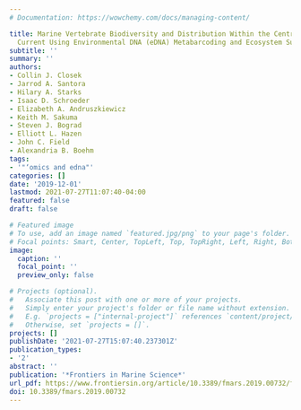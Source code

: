 ```yaml
---
# Documentation: https://wowchemy.com/docs/managing-content/

title: Marine Vertebrate Biodiversity and Distribution Within the Central California
  Current Using Environmental DNA (eDNA) Metabarcoding and Ecosystem Surveys
subtitle: ''
summary: ''
authors:
- Collin J. Closek
- Jarrod A. Santora
- Hilary A. Starks
- Isaac D. Schroeder
- Elizabeth A. Andruszkiewicz
- Keith M. Sakuma
- Steven J. Bograd
- Elliott L. Hazen
- John C. Field
- Alexandria B. Boehm
tags:
- '"‘omics and edna"'
categories: []
date: '2019-12-01'
lastmod: 2021-07-27T11:07:40-04:00
featured: false
draft: false

# Featured image
# To use, add an image named `featured.jpg/png` to your page's folder.
# Focal points: Smart, Center, TopLeft, Top, TopRight, Left, Right, BottomLeft, Bottom, BottomRight.
image:
  caption: ''
  focal_point: ''
  preview_only: false

# Projects (optional).
#   Associate this post with one or more of your projects.
#   Simply enter your project's folder or file name without extension.
#   E.g. `projects = ["internal-project"]` references `content/project/deep-learning/index.md`.
#   Otherwise, set `projects = []`.
projects: []
publishDate: '2021-07-27T15:07:40.237301Z'
publication_types:
- '2'
abstract: ''
publication: '*Frontiers in Marine Science*'
url_pdf: https://www.frontiersin.org/article/10.3389/fmars.2019.00732/full
doi: 10.3389/fmars.2019.00732
---
```

